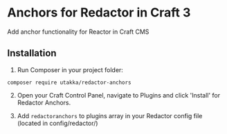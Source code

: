 # Anchors for Redactor in Craft 3

Add anchor functionality for Reactor in Craft CMS

## Installation

1. Run Composer in your project folder:

```
composer require utakka/redactor-anchors
```

2. Open your Craft Control Panel, navigate to Plugins and click 'Install' for Redactor Anchors.

3. Add `redactoranchors` to plugins array in your Redactor config file (located in config/redactor/)
